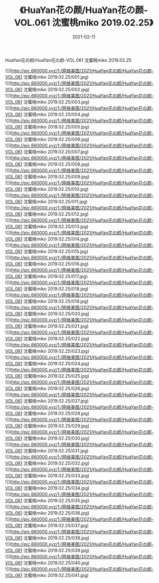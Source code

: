 ﻿---
layout: post
title:  《HuaYan花の颜/HuaYan花の颜-VOL.061 沈蜜桃miko 2019.02.25》
date:   2021-02-11
img: http://pic.660000.xyz/1:/网络美图/2021/HuaYan花の颜/HuaYan花の颜-VOL.061 沈蜜桃miko 2019.02.25/000.jpg
categories: [美女, 清纯, 唯美]
---

HuaYan花の颜/HuaYan花の颜-VOL.061 沈蜜桃miko 2019.02.25

 ![](http://pic.660000.xyz/1:/网络美图/2021/HuaYan花の颜/HuaYan花の颜-VOL.061 沈蜜桃miko 2019.02.25/001.jpg) <br>![](http://pic.660000.xyz/1:/网络美图/2021/HuaYan花の颜/HuaYan花の颜-VOL.061 沈蜜桃miko 2019.02.25/002.jpg) <br>![](http://pic.660000.xyz/1:/网络美图/2021/HuaYan花の颜/HuaYan花の颜-VOL.061 沈蜜桃miko 2019.02.25/003.jpg) <br>![](http://pic.660000.xyz/1:/网络美图/2021/HuaYan花の颜/HuaYan花の颜-VOL.061 沈蜜桃miko 2019.02.25/004.jpg) <br>![](http://pic.660000.xyz/1:/网络美图/2021/HuaYan花の颜/HuaYan花の颜-VOL.061 沈蜜桃miko 2019.02.25/005.jpg) <br>![](http://pic.660000.xyz/1:/网络美图/2021/HuaYan花の颜/HuaYan花の颜-VOL.061 沈蜜桃miko 2019.02.25/006.jpg) <br>![](http://pic.660000.xyz/1:/网络美图/2021/HuaYan花の颜/HuaYan花の颜-VOL.061 沈蜜桃miko 2019.02.25/007.jpg) <br>![](http://pic.660000.xyz/1:/网络美图/2021/HuaYan花の颜/HuaYan花の颜-VOL.061 沈蜜桃miko 2019.02.25/008.jpg) <br>![](http://pic.660000.xyz/1:/网络美图/2021/HuaYan花の颜/HuaYan花の颜-VOL.061 沈蜜桃miko 2019.02.25/009.jpg) <br>![](http://pic.660000.xyz/1:/网络美图/2021/HuaYan花の颜/HuaYan花の颜-VOL.061 沈蜜桃miko 2019.02.25/010.jpg) <br>![](http://pic.660000.xyz/1:/网络美图/2021/HuaYan花の颜/HuaYan花の颜-VOL.061 沈蜜桃miko 2019.02.25/011.jpg) <br>![](http://pic.660000.xyz/1:/网络美图/2021/HuaYan花の颜/HuaYan花の颜-VOL.061 沈蜜桃miko 2019.02.25/012.jpg) <br>![](http://pic.660000.xyz/1:/网络美图/2021/HuaYan花の颜/HuaYan花の颜-VOL.061 沈蜜桃miko 2019.02.25/013.jpg) <br>![](http://pic.660000.xyz/1:/网络美图/2021/HuaYan花の颜/HuaYan花の颜-VOL.061 沈蜜桃miko 2019.02.25/014.jpg) <br>![](http://pic.660000.xyz/1:/网络美图/2021/HuaYan花の颜/HuaYan花の颜-VOL.061 沈蜜桃miko 2019.02.25/015.jpg) <br>![](http://pic.660000.xyz/1:/网络美图/2021/HuaYan花の颜/HuaYan花の颜-VOL.061 沈蜜桃miko 2019.02.25/016.jpg) <br>![](http://pic.660000.xyz/1:/网络美图/2021/HuaYan花の颜/HuaYan花の颜-VOL.061 沈蜜桃miko 2019.02.25/017.jpg) <br>![](http://pic.660000.xyz/1:/网络美图/2021/HuaYan花の颜/HuaYan花の颜-VOL.061 沈蜜桃miko 2019.02.25/018.jpg) <br>![](http://pic.660000.xyz/1:/网络美图/2021/HuaYan花の颜/HuaYan花の颜-VOL.061 沈蜜桃miko 2019.02.25/019.jpg) <br>![](http://pic.660000.xyz/1:/网络美图/2021/HuaYan花の颜/HuaYan花の颜-VOL.061 沈蜜桃miko 2019.02.25/020.jpg) <br>![](http://pic.660000.xyz/1:/网络美图/2021/HuaYan花の颜/HuaYan花の颜-VOL.061 沈蜜桃miko 2019.02.25/021.jpg) <br>![](http://pic.660000.xyz/1:/网络美图/2021/HuaYan花の颜/HuaYan花の颜-VOL.061 沈蜜桃miko 2019.02.25/022.jpg) <br>![](http://pic.660000.xyz/1:/网络美图/2021/HuaYan花の颜/HuaYan花の颜-VOL.061 沈蜜桃miko 2019.02.25/023.jpg) <br>![](http://pic.660000.xyz/1:/网络美图/2021/HuaYan花の颜/HuaYan花の颜-VOL.061 沈蜜桃miko 2019.02.25/024.jpg) <br>![](http://pic.660000.xyz/1:/网络美图/2021/HuaYan花の颜/HuaYan花の颜-VOL.061 沈蜜桃miko 2019.02.25/025.jpg) <br>![](http://pic.660000.xyz/1:/网络美图/2021/HuaYan花の颜/HuaYan花の颜-VOL.061 沈蜜桃miko 2019.02.25/026.jpg) <br>![](http://pic.660000.xyz/1:/网络美图/2021/HuaYan花の颜/HuaYan花の颜-VOL.061 沈蜜桃miko 2019.02.25/027.jpg) <br>![](http://pic.660000.xyz/1:/网络美图/2021/HuaYan花の颜/HuaYan花の颜-VOL.061 沈蜜桃miko 2019.02.25/028.jpg) <br>![](http://pic.660000.xyz/1:/网络美图/2021/HuaYan花の颜/HuaYan花の颜-VOL.061 沈蜜桃miko 2019.02.25/029.jpg) <br>![](http://pic.660000.xyz/1:/网络美图/2021/HuaYan花の颜/HuaYan花の颜-VOL.061 沈蜜桃miko 2019.02.25/030.jpg) <br>![](http://pic.660000.xyz/1:/网络美图/2021/HuaYan花の颜/HuaYan花の颜-VOL.061 沈蜜桃miko 2019.02.25/031.jpg) <br>![](http://pic.660000.xyz/1:/网络美图/2021/HuaYan花の颜/HuaYan花の颜-VOL.061 沈蜜桃miko 2019.02.25/032.jpg) <br>![](http://pic.660000.xyz/1:/网络美图/2021/HuaYan花の颜/HuaYan花の颜-VOL.061 沈蜜桃miko 2019.02.25/033.jpg) <br>![](http://pic.660000.xyz/1:/网络美图/2021/HuaYan花の颜/HuaYan花の颜-VOL.061 沈蜜桃miko 2019.02.25/034.jpg) <br>![](http://pic.660000.xyz/1:/网络美图/2021/HuaYan花の颜/HuaYan花の颜-VOL.061 沈蜜桃miko 2019.02.25/035.jpg) <br>![](http://pic.660000.xyz/1:/网络美图/2021/HuaYan花の颜/HuaYan花の颜-VOL.061 沈蜜桃miko 2019.02.25/036.jpg) <br>![](http://pic.660000.xyz/1:/网络美图/2021/HuaYan花の颜/HuaYan花の颜-VOL.061 沈蜜桃miko 2019.02.25/037.jpg) <br>![](http://pic.660000.xyz/1:/网络美图/2021/HuaYan花の颜/HuaYan花の颜-VOL.061 沈蜜桃miko 2019.02.25/038.jpg) <br>![](http://pic.660000.xyz/1:/网络美图/2021/HuaYan花の颜/HuaYan花の颜-VOL.061 沈蜜桃miko 2019.02.25/039.jpg) <br>![](http://pic.660000.xyz/1:/网络美图/2021/HuaYan花の颜/HuaYan花の颜-VOL.061 沈蜜桃miko 2019.02.25/040.jpg) <br>![](http://pic.660000.xyz/1:/网络美图/2021/HuaYan花の颜/HuaYan花の颜-VOL.061 沈蜜桃miko 2019.02.25/041.jpg) <br>